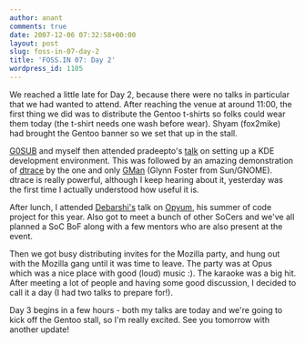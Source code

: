 ```yaml
---
author: anant
comments: true
date: 2007-12-06 07:32:58+00:00
layout: post
slug: foss-in-07-day-2
title: 'FOSS.IN 07: Day 2'
wordpress_id: 1105
---
```


We reached a little late for Day 2, because there were no talks in particular that we had wanted to attend. After reaching the venue at around 11:00, the first thing we did was to distribute the Gentoo t-shirts so folks could wear them today (the t-shirt needs one wash before wear). Shyam (fox2mike) had brought the Gentoo banner so we set that up in the stall.

[G0SUB](http://replay.waybackmachine.org/20071222125820/http://g33k.wordpress.com/) and myself then attended pradeepto's [talk](http://replay.waybackmachine.org/20071222125820/http://foss.in/2007/register/speakers/talkdetailspub.php?talkid=550) on setting up a KDE development environment. This was followed by an amazing demonstration of [dtrace](http://replay.waybackmachine.org/20071222125820/http://www.sun.com/bigadmin/content/dtrace/) by the one and only [GMan](http://replay.waybackmachine.org/20071222125820/http://blogs.gnome.org/gman/) (Glynn Foster from Sun/GNOME). dtrace is really powerful, although I keep hearing about it, yesterday was the first time I actually understood how useful it is.

After lunch, I attended [Debarshi's](http://replay.waybackmachine.org/20071222125820/http://debarshiray.multiply.com/) talk on [Opyum](http://replay.waybackmachine.org/20071222125820/http://fedoraproject.org/wiki/DebarshiRay/Opyum), his summer of code project for this year. Also got to meet a bunch of other SoCers and we've all planned a SoC BoF along with a few mentors who are also present at the event.

Then we got busy distributing invites for the Mozilla party, and hung out with the Mozilla gang until it was time to leave. The party was at Opus which was a nice place with good (loud) music :). The karaoke was a big hit. After meeting a lot of people and having some good discussion, I decided to call it a day (I had two talks to prepare for!).

Day 3 begins in a few hours - both my talks are today and we're going to kick off the Gentoo stall, so I'm really excited. See you tomorrow with another update!
